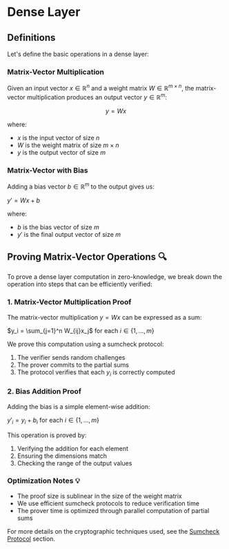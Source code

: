 # Dense Layer 

## Definitions

Let's define the basic operations in a dense layer:

### Matrix-Vector Multiplication

Given an input vector $x \in \mathbb{R}^n$ and a weight matrix $W \in \mathbb{R}^{m \times n}$, the matrix-vector multiplication produces an output vector $y \in \mathbb{R}^m$:

$$y = Wx$$

where:
- $x$ is the input vector of size $n$
- $W$ is the weight matrix of size $m \times n$
- $y$ is the output vector of size $m$

### Matrix-Vector with Bias

Adding a bias vector $b \in \mathbb{R}^m$ to the output gives us:

$y' = Wx + b$

where:
- $b$ is the bias vector of size $m$
- $y'$ is the final output vector of size $m$

## Proving Matrix-Vector Operations 🔍

To prove a dense layer computation in zero-knowledge, we break down the operation into steps that can be efficiently verified:

### 1. Matrix-Vector Multiplication Proof

The matrix-vector multiplication $y = Wx$ can be expressed as a sum:

$y_i = \sum_{j=1}^n W_{ij}x_j$ for each $i \in \{1,\ldots,m\}$

We prove this computation using a sumcheck protocol:

1. The verifier sends random challenges
2. The prover commits to the partial sums
3. The protocol verifies that each $y_i$ is correctly computed

### 2. Bias Addition Proof

Adding the bias is a simple element-wise addition:

$y'_i = y_i + b_i$ for each $i \in \{1,\ldots,m\}$

This operation is proved by:
1. Verifying the addition for each element
2. Ensuring the dimensions match
3. Checking the range of the output values

### Optimization Notes 💡

- The proof size is sublinear in the size of the weight matrix
- We use efficient sumcheck protocols to reduce verification time
- The prover time is optimized through parallel computation of partial sums

For more details on the cryptographic techniques used, see the [Sumcheck Protocol](./sumcheck.md) section.